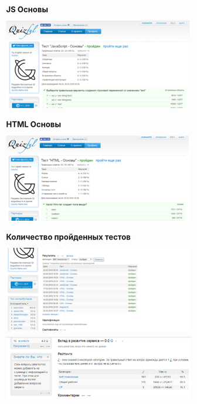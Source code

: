 <h2>JS Основы</h2>

![JS basic](JS.png)


<h2>HTML Основы</h2>

![HTML basic](Html.png)


<h2>Количество пройденных тестов</h2>

![All tests](alltests.png)


![rating](rating.png)

